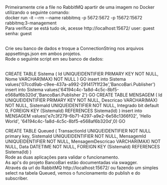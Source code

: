 Primeiramente crie a file no RabbitMQ apartir de uma imagem no Docker utilizando o seguinte comando:<br />
docker run -it --rm --name rabbitmq -p 5672:5672 -p 15672:15672 rabbitmq:3-management<br />
Para verificar se está tudo ok, acesse http://localhost:15672/ user: guest senha: guest<br /><br />

Crie seu banco de dados e troque a ConnectionString nos arquivos appsettings.json em ambos projetos.<br />
Rode o seguinte script em seu banco de dados:<br /><br />

CREATE TABLE Sistema
(
	Id UNIQUEIDENTIFIER PRIMARY KEY NOT NULL,
	Nome VARCHAR(MAX) NOT NULL
)
GO
insert into Sistema values('07ccd9ab-c9ee-437a-a992-291417f1f23e','BancoBari.Publisher')
insert into Sistema values('64194c4c-1a8d-4c5c-8bf5-e568af6b320d','BancoBari.Publisher 2')
GO
CREATE TABLE MENSAGEM
(
	Id UNIQUEIDENTIFIER PRIMARY KEY NOT NULL,
	Descricao VARCHAR(MAX) NOT NULL,
	SistemaId UNIQUEIDENTIFIER NOT NULL,
	Integrado bit default 0,
	FOREIGN KEY (SistemaId) REFERENCES Sistema(Id)
)
insert into MENSAGEM values('e7c3f279-6b71-4297-a9e2-6e58c1366f02', 'Hello World', '64194c4c-1a8d-4c5c-8bf5-e568af6b320d',0)
GO

CREATE TABLE Queued
(
	TransactionId UNIQUEIDENTIFIER NOT NULL primary key,
	SistemaId UNIQUEIDENTIFIER NOT NULL,
	MensagemId UNIQUEIDENTIFIER NOT NULL,
	MensagemDescricao VARCHAR(MAX) NOT NULL,
	Data DATETIME NOT NULL,
	FOREIGN KEY (SistemaId) REFERENCES Sistema(Id)
) 
<br />
Rode as duas aplicações para validar o funcionamento.<br />
As api's do projeto BancoBari estão documentadas via swagger.<br />
Através da url do RabbitMQ http://localhost:15672/ ou fazendo um simples select na tabela Queued, vemos o funcionamento do publish e do subscriber.
